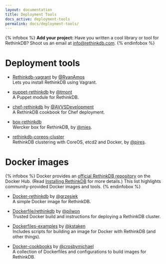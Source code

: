 ```yaml
---
layout: documentation
title: Deployment Tools
docs_active: deployment-tools
permalink: docs/deployment-tools/
---
```


{% infobox %}
__Add your project:__ Have you written a cool library or tool for RethinkDB?
Shoot us an email at <a href="mailto:info@rethinkdb.com">info@rethinkdb.com</a>.
{% endinfobox %}

# Deployment tools

- [Rethinkdb-vagrant](https://github.com/RyanAmos/rethinkdb-vagrant) by [@RyanAmos](https://github.com/RyanAmos)  
  Lets you install RethinkDB using Vagrant.

- [puppet-rethinkdb](https://github.com/tmont/puppet-rethinkdb) by [@tmont](https://github.com/tmont)  
  A Puppet module for RethinkDB.

- [chef-rethinkdb](https://github.com/AVVSDevelopment/chef-rethinkdb) by [@AVVSDevelopment](https://github.com/AVVSDevelopment)  
  A RethinkDB cookbook for Chef deployment.

- [box-rethinkdb](https://github.com/mies/box-rethinkdb)  
  Wercker box for RethinkDB, by [@mies](https://github.com/mies).

- [rethinkdb-coreos-cluster](https://github.com/pires/rethinkdb-coreos-cluster)  
  RethinkDB clustering with CoreOS, etcd2 and Docker, by [@pires](https://github.com/pires).

# Docker images

{% infobox %}
Docker provides an [official RethinkDB repository](https://registry.hub.docker.com/_/rethinkdb/) on the Docker Hub. (Read [Installing RethinkDB](/docs/install) for more details.) This list highlights community-provided Docker images and tools.
{% endinfobox %}

- [Docker-rethinkdb](https://github.com/grzesiek/docker-rethinkdb) by [@grzesiek](https://github.com/grzesiek)  
  A simple Docker image for RethinkDB.

- [Dockerfile/rethinkdb](http://dockerfile.github.io/#/rethinkdb) by [@pilwon](https://github.com/pilwon)  
  Trusted Docker build and instructions for deploying a RethinkDB cluster.

- [Dockerfiles-examples](https://github.com/kstaken/dockerfile-examples) by [@kstaken](https://github.com/kstaken)  
  Includes scripts for building an image for Docker with RethinkDB (and other things).

- [Docker-cookbooks](https://github.com/crosbymichael/docker-cookbooks) by [@crosbymichael](https://github.com/crosbymichael)  
  A collection of Dockerfiles and configurations to build images for RethinkDB.
